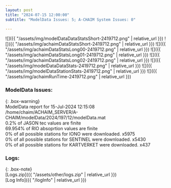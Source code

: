 ```yaml
---
layout: post
title: "2024-07-15 12:00:00"
subtitle: "ModelData Issues: 5; A-CHAIM System Issues: 0"

---
```


![]({{ "/assets/img/modelDataDataStatsShort-2419712.png" | relative_url }})
![]({{ "/assets/img/achaimDataStatsShort-2419712.png" | relative_url }})
![]({{ "/assets/img/achaimDataStatsLong00-2419712.png" | relative_url }})
![]({{ "/assets/img/achaimDataStatsLong01-2419712.png" | relative_url }})
![]({{ "/assets/img/achaimDataStatsLong02-2419712.png" | relative_url }})
![]({{ "/assets/img/modelDataDataStats-2419712.png" | relative_url }})
![]({{ "/assets/img/modelDataStationStats-2419712.png" | relative_url }})
![]({{ "/assets/img/achaimRunTime-2419712.png" | relative_url }})


### ModelData Issues:  
  
{: .box-warning}  
 ModelData report for 15-Jul-2024 12:15:08   
 /home/chaim/ACHAIM_SERVER/A-CHAIM/modelData/2024/197/12/modelData.mat   
 0.2% of JASON tec values are finite   
 69.954% of RIO absoprtion values are finite   
 0% of all possible stations for IONO were downloaded. x5975   
 0% of all possible stations for SENTINEL were downloaded. x5430   
 0% of all possible stations for KARTVERKET were downloaded. x437   
  


### Logs:  
  
{: .box-note}  
[Logs.zip]({{ "/assets/other/logs.zip" | relative_url }})  
[Log Info]({{ "/logInfo" | relative_url }})  
